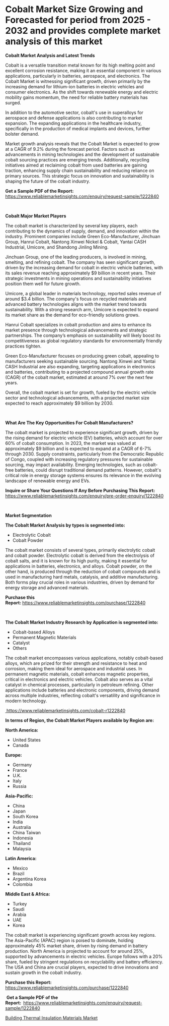 <p><h1>Cobalt Market Size Growing and Forecasted for period from 2025 - 2032 and provides complete market analysis of this market</h1></p><p><strong>Cobalt Market Analysis and Latest Trends</strong></p>
<p><p>Cobalt is a versatile transition metal known for its high melting point and excellent corrosion resistance, making it an essential component in various applications, particularly in batteries, aerospace, and electronics. The Cobalt Market is witnessing significant growth, driven primarily by the increasing demand for lithium-ion batteries in electric vehicles and consumer electronics. As the shift towards renewable energy and electric mobility gains momentum, the need for reliable battery materials has surged.</p><p>In addition to the automotive sector, cobalt's use in superalloys for aerospace and defense applications is also contributing to market expansion. The expanding applications in the healthcare industry, specifically in the production of medical implants and devices, further bolster demand.</p><p>Market growth analysis reveals that the Cobalt Market is expected to grow at a CAGR of 9.2% during the forecast period. Factors such as advancements in mining technologies and the development of sustainable cobalt sourcing practices are emerging trends. Additionally, recycling initiatives aimed at reclaiming cobalt from used batteries are gaining traction, enhancing supply chain sustainability and reducing reliance on primary sources. This strategic focus on innovation and sustainability is shaping the future of the cobalt industry.</p></p>
<p><strong>Get a Sample PDF of the Report:&nbsp;</strong> <a href="https://www.reliablemarketinsights.com/enquiry/request-sample/1222840?utm_campaign=3164&utm_medium=2&utm_source=Github&utm_content=ia&utm_term=02042025&utm_id=cobalt">https://www.reliablemarketinsights.com/enquiry/request-sample/1222840</a></p>
<p>&nbsp;</p>
<p><strong>Cobalt Major Market Players</strong></p>
<p><p>The cobalt market is characterized by several key players, each contributing to the dynamics of supply, demand, and innovation within the industry. Prominent companies include Green Eco-Manufacturer, Jinchuan Group, Hanrui Cobalt, Nantong Xinwei Nickel & Cobalt, Yantai CASH Industrial, Umicore, and Shandong Jinling Mining.</p><p>Jinchuan Group, one of the leading producers, is involved in mining, smelting, and refining cobalt. The company has seen significant growth, driven by the increasing demand for cobalt in electric vehicle batteries, with its sales revenue reaching approximately $9 billion in recent years. Their strategic investments in mining operations and sustainability initiatives position them well for future growth.</p><p>Umicore, a global leader in materials technology, reported sales revenue of around $3.4 billion. The company's focus on recycled materials and advanced battery technologies aligns with the market trend towards sustainability. With a strong research arm, Umicore is expected to expand its market share as the demand for eco-friendly solutions grows.</p><p>Hanrui Cobalt specializes in cobalt production and aims to enhance its market presence through technological advancements and strategic partnerships. The company’s emphasis on sustainability will likely boost its competitiveness as global regulatory standards for environmentally friendly practices tighten.</p><p>Green Eco-Manufacturer focuses on producing green cobalt, appealing to manufacturers seeking sustainable sourcing. Nantong Xinwei and Yantai CASH Industrial are also expanding, targeting applications in electronics and batteries, contributing to a projected compound annual growth rate (CAGR) of the cobalt market, estimated at around 7% over the next few years.</p><p>Overall, the cobalt market is set for growth, fueled by the electric vehicle sector and technological advancements, with a projected market size expected to reach approximately $9 billion by 2030.</p></p>
<p>&nbsp;</p>
<p><strong>What Are The Key Opportunities For Cobalt Manufacturers?</strong></p>
<p><p>The cobalt market is projected to experience significant growth, driven by the rising demand for electric vehicle (EV) batteries, which account for over 60% of cobalt consumption. In 2023, the market was valued at approximately $9 billion and is expected to expand at a CAGR of 6-7% through 2030. Supply constraints, particularly from the Democratic Republic of Congo, coupled with increasing regulatory pressures for sustainable sourcing, may impact availability. Emerging technologies, such as cobalt-free batteries, could disrupt traditional demand patterns. However, cobalt's critical role in energy storage systems ensures its relevance in the evolving landscape of renewable energy and EVs.</p></p>
<p><strong>Inquire or Share Your Questions If Any Before Purchasing This Report:</strong> <a href="https://www.reliablemarketinsights.com/enquiry/pre-order-enquiry/1222840?utm_campaign=3164&utm_medium=2&utm_source=Github&utm_content=ia&utm_term=02042025&utm_id=cobalt">https://www.reliablemarketinsights.com/enquiry/pre-order-enquiry/1222840</a></p>
<p>&nbsp;</p>
<p><strong>Market Segmentation</strong></p>
<p><strong>The Cobalt Market Analysis by types is segmented into:</strong></p>
<p><ul><li>Electrolytic Cobalt</li><li>Cobalt Powder</li></ul></p>
<p><p>The cobalt market consists of several types, primarily electrolytic cobalt and cobalt powder. Electrolytic cobalt is derived from the electrolysis of cobalt salts, and it is known for its high purity, making it essential for applications in batteries, electronics, and alloys. Cobalt powder, on the other hand, is produced through the reduction of cobalt compounds and is used in manufacturing hard metals, catalysis, and additive manufacturing. Both forms play crucial roles in various industries, driven by demand for energy storage and advanced materials.</p></p>
<p><strong>Purchase this Report:&nbsp;</strong><a href="https://www.reliablemarketinsights.com/purchase/1222840?utm_campaign=3164&utm_medium=2&utm_source=Github&utm_content=ia&utm_term=02042025&utm_id=cobalt">https://www.reliablemarketinsights.com/purchase/1222840</a></p>
<p>&nbsp;</p>
<p><strong>The Cobalt Market Industry Research by Application is segmented into:</strong></p>
<p><ul><li>Cobalt-based Alloys</li><li>Permanent Magnetic Materials</li><li>Catalyst</li><li>Others</li></ul></p>
<p><p>The cobalt market encompasses various applications, notably cobalt-based alloys, which are prized for their strength and resistance to heat and corrosion, making them ideal for aerospace and industrial uses. In permanent magnetic materials, cobalt enhances magnetic properties, critical in electronics and electric vehicles. Cobalt also serves as a vital catalyst in chemical processes, particularly in petroleum refining. Other applications include batteries and electronic components, driving demand across multiple industries, reflecting cobalt's versatility and significance in modern technology.</p></p>
<p><a href="https://www.reliablemarketinsights.com/cobalt-r1222840?utm_campaign=3164&utm_medium=2&utm_source=Github&utm_content=ia&utm_term=02042025&utm_id=cobalt">&nbsp;https://www.reliablemarketinsights.com/cobalt-r1222840</a></p>
<p><strong>In terms of Region, the Cobalt Market Players available by Region are:</strong></p>
<p>
    <p> <strong> North America: </strong>
        <ul>
            <li>United States</li>
            <li>Canada</li>
        </ul>
        </p> 
    <p> <strong> Europe: </strong>
        <ul>
            <li>Germany</li>
            <li>France</li>
            <li>U.K.</li>
            <li>Italy</li>
            <li>Russia</li>
        </ul>
        </p> 
    <p> <strong> Asia-Pacific: </strong>
        <ul>
            <li>China</li>
            <li>Japan</li>
            <li>South Korea</li>
            <li>India</li>
            <li>Australia</li>
            <li>China Taiwan</li>
            <li>Indonesia</li>
            <li>Thailand</li>
            <li>Malaysia</li>
        </ul>
        </p> 
    <p> <strong> Latin America: </strong>
        <ul>
            <li>Mexico</li>
            <li>Brazil</li>
            <li>Argentina Korea</li>
            <li>Colombia</li>
        </ul>
        </p> 
    <p> <strong> Middle East & Africa: </strong>
        <ul>
            <li>Turkey</li>
            <li>Saudi</li>
            <li>Arabia</li>
            <li>UAE</li>
            <li>Korea</li>
        </ul>
    </p>
    </p>
<p><p>The cobalt market is experiencing significant growth across key regions. The Asia-Pacific (APAC) region is poised to dominate, holding approximately 45% market share, driven by rising demand in battery production. North America is projected to account for around 25%, supported by advancements in electric vehicles. Europe follows with a 20% share, fueled by stringent regulations on recyclability and battery efficiency. The USA and China are crucial players, expected to drive innovations and sustain growth in the cobalt industry.</p></p>
<p><strong>Purchase this Report: </strong><a href="https://www.reliablemarketinsights.com/purchase/1222840?utm_campaign=3164&utm_medium=2&utm_source=Github&utm_content=ia&utm_term=02042025&utm_id=cobalt">https://www.reliablemarketinsights.com/purchase/1222840</a></p>
<p>&nbsp;<strong>Get a Sample PDF of the Report:&nbsp;&nbsp;</strong><a href="https://www.reliablemarketinsights.com/enquiry/request-sample/1222840?utm_campaign=3164&utm_medium=2&utm_source=Github&utm_content=ia&utm_term=02042025&utm_id=cobalt">https://www.reliablemarketinsights.com/enquiry/request-sample/1222840</a></p>
<p><strong></strong></p>
<p><p><a href="https://github.com/muhjanaidu/Market-Research-Report-List-1/blob/main/building-thermal-insulation-materials-market.md?utm_campaign=3164&utm_medium=2&utm_source=Github&utm_content=ia&utm_term=02042025&utm_id=cobalt">Building Thermal Insulation Materials Market</a></p></p>